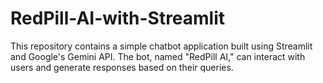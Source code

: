 # RedPill-AI-with-Streamlit
This repository contains a simple chatbot application built using Streamlit and Google's Gemini API. The bot, named "RedPill AI," can interact with users and generate responses based on their queries.
